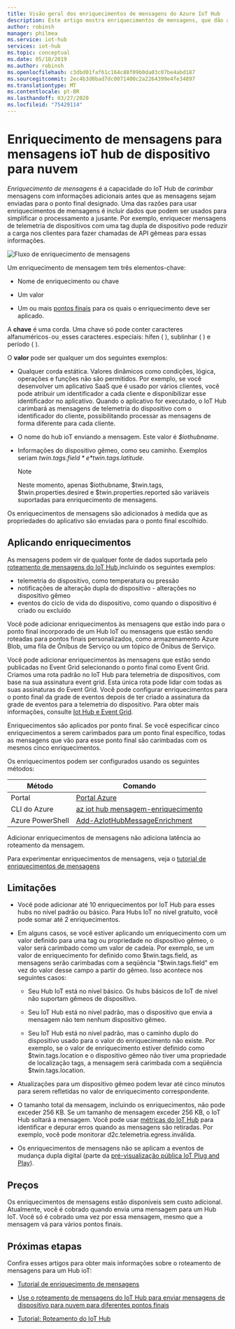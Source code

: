 ```yaml
---
title: Visão geral dos enriquecimentos de mensagens do Azure IoT Hub
description: Este artigo mostra enriquecimentos de mensagens, que dão ao IoT Hub a capacidade de carimbar mensagens com informações adicionais antes que as mensagens sejam enviadas para o ponto final designado.
author: robinsh
manager: philmea
ms.service: iot-hub
services: iot-hub
ms.topic: conceptual
ms.date: 05/10/2019
ms.author: robinsh
ms.openlocfilehash: c3dbd01faf61c164c88f09b0da03c07be4abd187
ms.sourcegitcommit: 2ec4b3d0bad7dc0071400c2a2264399e4fe34897
ms.translationtype: MT
ms.contentlocale: pt-BR
ms.lasthandoff: 03/27/2020
ms.locfileid: "75429114"
---
```

# <a name="message-enrichments-for-device-to-cloud-iot-hub-messages"></a>Enriquecimento de mensagens para mensagens ioT hub de dispositivo para nuvem

*Enriquecimento de mensagens* é a capacidade do IoT Hub de *carimbar* mensagens com informações adicionais antes que as mensagens sejam enviadas para o ponto final designado. Uma das razões para usar enriquecimentos de mensagens é incluir dados que podem ser usados para simplificar o processamento a jusante. Por exemplo, enriquecer mensagens de telemetria de dispositivos com uma tag dupla de dispositivo pode reduzir a carga nos clientes para fazer chamadas de API gêmeas para essas informações.

![Fluxo de enriquecimento de mensagens](./media/iot-hub-message-enrichments-overview/message-enrichments-flow.png)

Um enriquecimento de mensagem tem três elementos-chave:

* Nome de enriquecimento ou chave

* Um valor

* Um ou mais [pontos finais](iot-hub-devguide-endpoints.md) para os quais o enriquecimento deve ser aplicado.

A **chave** é uma corda. Uma chave só pode conter caracteres alfanuméricos`-`ou`_`esses caracteres`.`especiais: hífen ( ), sublinhar ( ) e período ( ).

O **valor** pode ser qualquer um dos seguintes exemplos:

* Qualquer corda estática. Valores dinâmicos como condições, lógica, operações e funções não são permitidos. Por exemplo, se você desenvolver um aplicativo SaaS que é usado por vários clientes, você pode atribuir um identificador a cada cliente e disponibilizar esse identificador no aplicativo. Quando o aplicativo for executado, o IoT Hub carimbará as mensagens de telemetria do dispositivo com o identificador do cliente, possibilitando processar as mensagens de forma diferente para cada cliente.

* O nome do hub ioT enviando a mensagem. Este valor é *$iothubname*.

* Informações do dispositivo gêmeo, como seu caminho. Exemplos seriam *$twin.tags.field* e *$twin.tags.latitude*.

   > [!NOTE]
   > Neste momento, apenas $iothubname, $twin.tags, $twin.properties.desired e $twin.properties.reported são variáveis suportadas para enriquecimento de mensagens.

Os enriquecimentos de mensagens são adicionados à medida que as propriedades do aplicativo são enviadas para o ponto final escolhido.  

## <a name="applying-enrichments"></a>Aplicando enriquecimentos

As mensagens podem vir de qualquer fonte de dados suportada pelo [roteamento de mensagens do IoT Hub,](iot-hub-devguide-messages-d2c.md)incluindo os seguintes exemplos:

* telemetria do dispositivo, como temperatura ou pressão
* notificações de alteração dupla do dispositivo - alterações no dispositivo gêmeo
* eventos do ciclo de vida do dispositivo, como quando o dispositivo é criado ou excluído

Você pode adicionar enriquecimentos às mensagens que estão indo para o ponto final incorporado de um Hub IoT ou mensagens que estão sendo roteadas para pontos finais personalizados, como armazenamento Azure Blob, uma fila de Ônibus de Serviço ou um tópico de Ônibus de Serviço.

Você pode adicionar enriquecimentos às mensagens que estão sendo publicadas no Event Grid selecionando o ponto final como Event Grid. Criamos uma rota padrão no IoT Hub para telemetria de dispositivos, com base na sua assinatura event grid. Esta única rota pode lidar com todas as suas assinaturas do Event Grid. Você pode configurar enriquecimentos para o ponto final da grade de eventos depois de ter criado a assinatura da grade de eventos para a telemetria do dispositivo. Para obter mais informações, consulte [Iot Hub e Event Grid](iot-hub-event-grid.md).

Enriquecimentos são aplicados por ponto final. Se você especificar cinco enriquecimentos a serem carimbados para um ponto final específico, todas as mensagens que vão para esse ponto final são carimbadas com os mesmos cinco enriquecimentos.

Os enriquecimentos podem ser configurados usando os seguintes métodos:

| **Método** | **Comando** |
| ----- | -----| 
| Portal | [Portal Azure](https://portal.azure.com) | Veja o tutorial de [enriquecimento de mensagens](tutorial-message-enrichments.md) | 
| CLI do Azure   | [az iot hub mensagem-enriquecimento](https://docs.microsoft.com/cli/azure/iot/hub/message-enrichment?view=azure-cli-latest) |
| Azure PowerShell | [Add-AzIotHubMessageEnrichment](https://docs.microsoft.com/powershell/module/az.iothub/add-aziothubmessageenrichment?view=azps-2.8.0) |

Adicionar enriquecimentos de mensagens não adiciona latência ao roteamento da mensagem.

Para experimentar enriquecimentos de mensagens, veja o [tutorial de enriquecimentos de mensagens](tutorial-message-enrichments.md)

## <a name="limitations"></a>Limitações

* Você pode adicionar até 10 enriquecimentos por IoT Hub para esses hubs no nível padrão ou básico. Para Hubs IoT no nível gratuito, você pode somar até 2 enriquecimentos.

* Em alguns casos, se você estiver aplicando um enriquecimento com um valor definido para uma tag ou propriedade no dispositivo gêmeo, o valor será carimbado como um valor de cadeia. Por exemplo, se um valor de enriquecimento for definido como $twin.tags.field, as mensagens serão carimbadas com a seqüência "$twin.tags.field" em vez do valor desse campo a partir do gêmeo. Isso acontece nos seguintes casos:

   * Seu Hub IoT está no nível básico. Os hubs básicos de IoT de nível não suportam gêmeos de dispositivo.

   * Seu IoT Hub está no nível padrão, mas o dispositivo que envia a mensagem não tem nenhum dispositivo gêmeo.

   * Seu IoT Hub está no nível padrão, mas o caminho duplo do dispositivo usado para o valor do enriquecimento não existe. Por exemplo, se o valor de enriquecimento estiver definido como $twin.tags.location e o dispositivo gêmeo não tiver uma propriedade de localização tags, a mensagem será carimbada com a seqüência $twin.tags.location. 

* Atualizações para um dispositivo gêmeo podem levar até cinco minutos para serem refletidas no valor de enriquecimento correspondente.

* O tamanho total da mensagem, incluindo os enriquecimentos, não pode exceder 256 KB. Se um tamanho de mensagem exceder 256 KB, o IoT Hub soltará a mensagem. Você pode usar [métricas do IoT Hub](iot-hub-metrics.md) para identificar e depurar erros quando as mensagens são retiradas. Por exemplo, você pode monitorar d2c.telemetria.egress.inválida.

* Os enriquecimentos de mensagens não se aplicam a eventos de mudança dupla digital (parte da [pré-visualização pública IoT Plug and Play](../iot-pnp/overview-iot-plug-and-play.md)).

## <a name="pricing"></a>Preços

Os enriquecimentos de mensagens estão disponíveis sem custo adicional. Atualmente, você é cobrado quando envia uma mensagem para um Hub IoT. Você só é cobrado uma vez por essa mensagem, mesmo que a mensagem vá para vários pontos finais.

## <a name="next-steps"></a>Próximas etapas

Confira esses artigos para obter mais informações sobre o roteamento de mensagens para um Hub ioT:

* [Tutorial de enriquecimento de mensagens](tutorial-message-enrichments.md)

* [Use o roteamento de mensagens do IoT Hub para enviar mensagens de dispositivo para nuvem para diferentes pontos finais](iot-hub-devguide-messages-d2c.md)

* [Tutorial: Roteamento do IoT Hub](tutorial-routing.md)
